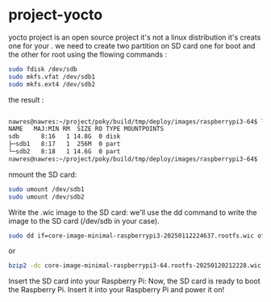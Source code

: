 # project-yocto
yocto project is an open source project it's not a linux distribution it's creats one for your .
we need to create two partition on SD card one for boot and the other for root 
using the flowing commands :
```bash
sudo fdisk /dev/sdb
sudo mkfs.vfat /dev/sdb1
sudo mkfs.ext4 /dev/sdb2
```
the result :
```bash

nawres@nawres:~/project/poky/build/tmp/deploy/images/raspberrypi3-64$ lsblk /dev/sdb
NAME   MAJ:MIN RM  SIZE RO TYPE MOUNTPOINTS
sdb      8:16   1 14.8G  0 disk 
├─sdb1   8:17   1  256M  0 part 
└─sdb2   8:18   1 14.6G  0 part 
nawres@nawres:~/project/poky/build/tmp/deploy/images/raspberrypi3-64$ 
```
nmount the SD card:

```bash
sudo umount /dev/sdb1
sudo umount /dev/sdb2
```

 Write the .wic image to the SD card: 
  we'll use the dd command to write the image to the SD card (/dev/sdb in your case). 
 ```bash
sudo dd if=core-image-minimal-raspberrypi3-20250112224637.rootfs.wic of=/dev/sdb bs=4M status=progress
```
or 
```bash
bzip2 -dc core-image-minimal-raspberrypi3-64.rootfs-20250120212228.wic.bz2 | sudo dd of=/dev/sdX bs=1M iflag=fullblock oflag=direct conv=fsync

```

Insert the SD card into your Raspberry Pi: Now, the SD card is ready to boot the Raspberry Pi. Insert it into your Raspberry Pi and power it on!

